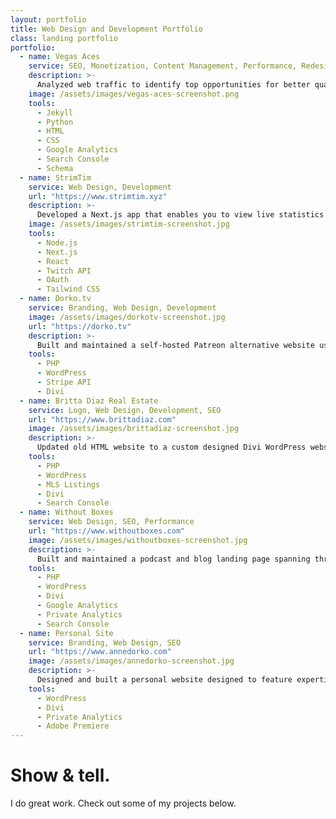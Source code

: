 ```yaml
---
layout: portfolio
title: Web Design and Development Portfolio
class: landing portfolio
portfolio:
  - name: Vegas Aces
    service: SEO, Monetization, Content Management, Performance, Redesign
    description: >-
      Analyzed web traffic to identify top opportunities for better qualified visitors. Obtained position zero on Google search for target keywords. Converted hundreds of manually created HTML pages to a cohesive Jekyll site in three part-time weeks.
    image: /assets/images/vegas-aces-screenshot.png
    tools:
      - Jekyll
      - Python
      - HTML
      - CSS
      - Google Analytics
      - Search Console
      - Schema
  - name: StrimTim
    service: Web Design, Development
    url: "https://www.strimtim.xyz"
    description: >-
      Developed a Next.js app that enables you to view live statistics for Twitch stream teams using Twitch login authentication.
    image: /assets/images/strimtim-screenshot.jpg
    tools:
      - Node.js
      - Next.js
      - React
      - Twitch API
      - OAuth
      - Tailwind CSS
  - name: Dorko.tv
    service: Branding, Web Design, Development
    image: /assets/images/dorkotv-screenshot.jpg
    url: "https://dorko.tv"
    description: >-
      Built and maintained a self-hosted Patreon alternative website using WordPress and Stripe. Includes live patron statistics on signup page and custom user dashboard.
    tools:
      - PHP
      - WordPress
      - Stripe API
      - Divi
  - name: Britta Diaz Real Estate
    service: Logo, Web Design, Development, SEO
    url: "https://www.brittadiaz.com"
    image: /assets/images/brittadiaz-screenshot.jpg
    description: >-
      Updated old HTML website to a custom designed Divi WordPress website. Includes automatically updated MLS real estate listings. Improved traffic for target keywords on critical pages.
    tools:
      - PHP
      - WordPress
      - MLS Listings
      - Divi
      - Search Console
  - name: Without Boxes
    service: Web Design, SEO, Performance
    url: "https://www.withoutboxes.com"
    image: /assets/images/withoutboxes-screenshot.jpg
    description: >-
      Built and maintained a podcast and blog landing page spanning three seasons over three years. Maintain over 3,000 monthly visitors through annual optimization of top pages.
    tools:
      - PHP
      - WordPress
      - Divi
      - Google Analytics
      - Private Analytics
      - Search Console
  - name: Personal Site
    service: Branding, Web Design, SEO
    url: "https://www.annedorko.com"
    image: /assets/images/annedorko-screenshot.jpg
    description: >-
      Designed and built a personal website designed to feature expertise and abilities in creative fields as a content creator. Edited and optimized a background video on the homepage.
    tools:
      - WordPress
      - Divi
      - Private Analytics
      - Adobe Premiere
---
```


# Show & tell.

I do great work. Check out some of my projects below.
